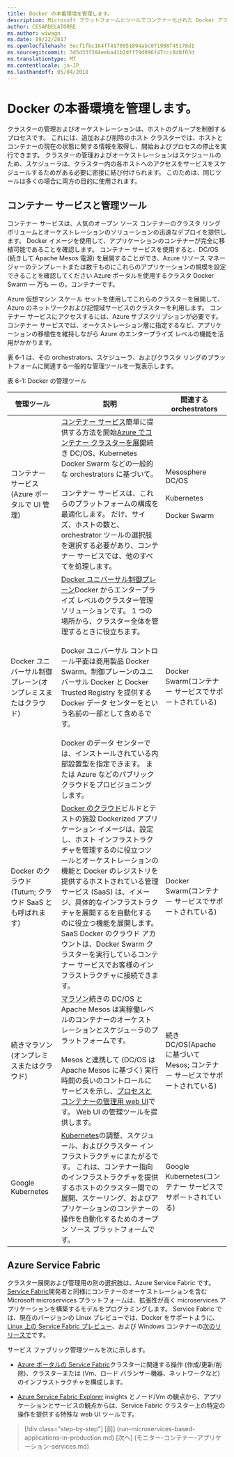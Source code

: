 ```yaml
---
title: Docker の本番環境を管理します。
description: Microsoft プラットフォームとツールでコンテナー化された Docker アプリケーションのライフサイクル
author: CESARDELATORRE
ms.author: wiwagn
ms.date: 09/22/2017
ms.openlocfilehash: 5ecf1fbc164ff4170951894abc071908f45178d1
ms.sourcegitcommit: 3d5d33f384eeba41b2dff79d096f47ccc8d8f03d
ms.translationtype: MT
ms.contentlocale: ja-JP
ms.lasthandoff: 05/04/2018
---
```

# <a name="manage-production-docker-environments"></a>Docker の本番環境を管理します。

クラスターの管理およびオーケストレーションは、ホストのグループを制御するプロセスです。 これには、追加および削除のホスト クラスターでは、ホストとコンテナーの現在の状態に関する情報を取得し、開始およびプロセスの停止を実行できます。 クラスターの管理およびオーケストレーションはスケジュールのため、スケジューラは、クラスター内の各ホストへのアクセスをサービスをスケジュールするためがある必要に密接に結び付けられます。 このためは、同じツールは多くの場合に両方の目的に使用されます。

## <a name="container-service-and-management-tools"></a>コンテナー サービスと管理ツール

コンテナー サービスは、人気のオープン ソース コンテナーのクラスタ リング ボリュームとオーケストレーションのソリューションの迅速なデプロイを提供します。 Docker イメージを使用して、アプリケーションのコンテナーが完全に移植可能であることを確認します。 コンテナー サービスを使用すると、DC/OS (続きして Apache Mesos 電源) を展開することができ、Azure リソース マネージャーのテンプレートまたは数千ものにこれらのアプリケーションの規模を設定できることを確認してください Azure ポータルを使用するクラスタ Docker Swarm — 万も — の。コンテナーです。

Azure 仮想マシン スケール セットを使用してこれらのクラスターを展開して、Azure のネットワークおよび記憶域サービスのクラスターを利用します。 コンテナー サービスにアクセスするには、Azure サブスクリプションが必要です。 コンテナー サービスでは、オーケストレーション層に指定するなど、アプリケーションの移植性を維持しながら Azure のエンタープライズ レベルの機能を活用がかかります。

表 6-1 は、その orchestrators、スケジューラ、およびクラスタ リングのプラットフォームに関連する一般的な管理ツールを一覧表示します。

表 6-1: Docker の管理ツール


| 管理ツール      | 説明           | 関連する orchestrators |
|-----------------------|-----------------------|-----------------------|
| コンテナー サービス\(Azure ポータルで UI 管理) | [コンテナー サービス](https://azure.microsoft.com/en-us/services/container-service/)簡単に提供する方法を開始[Azure でコンテナー クラスターを展開](https://docs.microsoft.com/azure/container-service/dcos-swarm/container-service-deployment)続き DC/OS、Kubernetes Docker Swarm などの一般的な orchestrators に基づいて。 <br /><br /> コンテナー サービスは、これらのプラットフォームの構成を最適化します。 だけ、サイズ、ホストの数と、orchestrator ツールの選択肢を選択する必要があり、コンテナー サービスでは、他のすべてを処理します。 | Mesosphere DC/OS <br /><br /> Kubernetes <br /><br /> Docker Swarm |
| Docker ユニバーサル制御プレーン\(オンプレミスまたはクラウド) | [Docker ユニバーサル制御プレーン](https://docs.docker.com/v1.11/ucp/overview/)Docker からエンタープライズ レベルのクラスター管理ソリューションです。 1 つの場所から、クラスター全体を管理するときに役立ちます。 <br /><br /> Docker ユニバーサル コントロール平面は商用製品 Docker Swarm、制御プレーンのユニバーサル Docker と Docker Trusted Registry を提供する Docker データ センターをという名前の一部として含めるです。 <br /><br /> Docker のデータ センターでは、インストールされている内部設置型を指定できます。 または Azure などのパブリック クラウドをプロビジョニングします。 | Docker Swarm\(コンテナー サービスでサポートされている) |
| Docker のクラウド\(Tutum; クラウド SaaS とも呼ばれます) | [Docker のクラウド](https://docs.docker.com/docker-cloud/)ビルドとテストの施設 Dockerized アプリケーション イメージは、設定し、ホスト インフラストラクチャを管理するのに役立つツールとオーケストレーションの機能と Docker のレジストリを提供するホストされている管理サービス (SaaS) は、イメージ、具体的なインフラストラクチャを展開するを自動化するのに役立つ機能を展開します。 SaaS Docker のクラウド アカウントは、Docker Swarm クラスターを実行しているコンテナー サービスでお客様のインフラストラクチャに接続できます。 | Docker Swarm\(コンテナー サービスでサポートされている) |
| 続きマラソン\(オンプレミスまたはクラウド) | [マラソン](https://mesosphere.github.io/marathon/docs/marathon-ui.html)続きの DC/OS と Apache Mesos は実稼働レベルのコンテナーのオーケストレーションとスケジューラのプラットフォームです。 <br /><br /> Mesos と連携して (DC/OS は Apache Mesos に基づく) 実行時間の長いのコントロールにサービスを示し、[プロセスとコンテナーの管理用 web UI](https://mesosphere.github.io/marathon/docs/marathon-ui.html)です。 Web UI の管理ツールを提供します。 | 続き DC/OS\(Apache に基づいて Mesos; コンテナー サービスでサポートされている) |
| Google Kubernetes | [Kubernetes](http://kubernetes.io/docs/user-guide/ui/#dashboard-access)の調整、スケジュール、およびクラスター インフラストラクチャにまたがるです。 これは、コンテナー指向のインフラストラクチャを提供するホストのクラスター間での展開、スケーリング、およびアプリケーションのコンテナーの操作を自動化するためのオープン ソース プラットフォームです。 | Google Kubernetes\(コンテナー サービスでサポートされている) |

## <a name="azure-service-fabric"></a>Azure Service Fabric

クラスター展開および管理用の別の選択肢は、Azure Service Fabric です。 [Service Fabric](https://azure.microsoft.com/en-us/services/service-fabric/)開発者と同様にコンテナーのオーケストレーションを含む Microsoft microservices プラットフォームは、拡張性が高く microservices アプリケーションを構築するモデルをプログラミングします。 Service Fabric では、現在のバージョンの Linux プレビューでは、Docker をサポートように、 [Linux 上の Service Fabric プレビュー](https://docs.microsoft.com/azure/service-fabric/service-fabric-deploy-anywhere)、および Windows コンテナーの[次のリリースで](https://docs.microsoft.com/azure/service-fabric/service-fabric-containers-overview)です。

サービス ファブリック管理ツールを次に示します。

-   [Azure ポータルの Service Fabric](https://docs.microsoft.com/azure/service-fabric/service-fabric-cluster-creation-via-portal)クラスターに関連する操作 (作成/更新/削除)、クラスターまたは (Vm、ロード バランサー機器、ネットワークなど) のインフラストラクチャを構成します。

-   [Azure Service Fabric Explorer](https://docs.microsoft.com/azure/service-fabric/service-fabric-visualizing-your-cluster) insights とノード/Vm の観点から、アプリケーションとサービスの観点からは、Service Fabric クラスター上の特定の操作を提供する特殊な web UI ツールです。


>[!div class="step-by-step"]
[前] (run-microservices-based-applications-in-production.md) [次へ] (モニター-コンテナー-アプリケーション-services.md)
